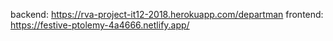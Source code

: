 backend: https://rva-project-it12-2018.herokuapp.com/departman
frontend: https://festive-ptolemy-4a4666.netlify.app/
